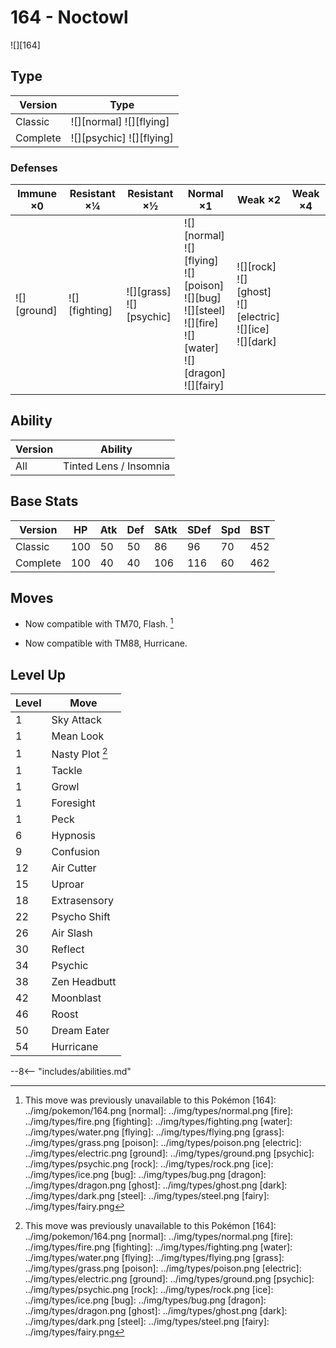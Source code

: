 # 164 - Noctowl
![][164]

## Type

Version  | Type
---      | ---
Classic  | ![][normal]  ![][flying]
Complete | ![][psychic]  ![][flying]

### Defenses

Immune ×0       | Resistant ×¼      | Resistant ×½                   | Normal ×1                                                                                                                       | Weak ×2                                                               | Weak ×4
---             | ---               | ---                            | ---                                                                                                                             | ---                                                                   | ---
![][ground]<br> | ![][fighting]<br> | ![][grass]<br>![][psychic]<br> | ![][normal]<br>![][flying]<br>![][poison]<br>![][bug]<br>![][steel]<br>![][fire]<br>![][water]<br>![][dragon]<br>![][fairy]<br> | ![][rock]<br>![][ghost]<br>![][electric]<br>![][ice]<br>![][dark]<br> | &nbsp;

## Ability

Version | Ability
---     | ---
All     | Tinted Lens / Insomnia

## Base Stats

Version  | HP  | Atk | Def | SAtk | SDef | Spd | BST
---      | --- | --- | --- | ---  | ---  | --- | ---
Classic  | 100 | 50  | 50  | 86   | 96   | 70  | 452
Complete | 100 | 40  | 40  | 106  | 116  | 60  | 462

## Moves

 - Now compatible with TM70, Flash. [^1]

 - Now compatible with TM88, Hurricane.

## Level Up

Level | Move
---   | ---
1     | Sky Attack
1     | Mean Look
1     | Nasty Plot [^1]
1     | Tackle
1     | Growl
1     | Foresight
1     | Peck
6     | Hypnosis
9     | Confusion
12    | Air Cutter
15    | Uproar
18    | Extrasensory
22    | Psycho Shift
26    | Air Slash
30    | Reflect
34    | Psychic
38    | Zen Headbutt
42    | Moonblast
46    | Roost
50    | Dream Eater
54    | Hurricane


--8<-- "includes/abilities.md"

[^1]: This move was previously unavailable to this Pokémon
[164]: ../img/pokemon/164.png
[normal]: ../img/types/normal.png
[fire]: ../img/types/fire.png
[fighting]: ../img/types/fighting.png
[water]: ../img/types/water.png
[flying]: ../img/types/flying.png
[grass]: ../img/types/grass.png
[poison]: ../img/types/poison.png
[electric]: ../img/types/electric.png
[ground]: ../img/types/ground.png
[psychic]: ../img/types/psychic.png
[rock]: ../img/types/rock.png
[ice]: ../img/types/ice.png
[bug]: ../img/types/bug.png
[dragon]: ../img/types/dragon.png
[ghost]: ../img/types/ghost.png
[dark]: ../img/types/dark.png
[steel]: ../img/types/steel.png
[fairy]: ../img/types/fairy.png
